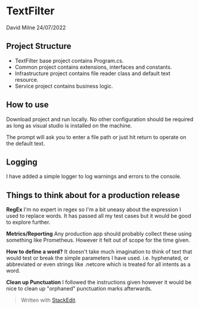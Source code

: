 # TextFilter

David Milne 24/07/2022

## Project Structure

 - TextFilter base project contains Program.cs.
 - Common project contains extensions, interfaces and constants.
 - Infrastructure project contains file reader class and default text resource.
 - Service project contains business logic.

## How to use
Download project and run locally. No other configuration should be required as long as visual studio is installed on the machine.

The prompt will ask you to enter a file path or just hit return to operate on the default text.

## Logging
I have added a simple logger to log warnings and errors to the console. 

## Things to think about for a production release
**RegEx**
I'm no expert in regex so I'm a bit uneasy about the expression I used to replace words. It has passed all my test cases but it would be good to explore further.

**Metrics/Reporting**
Any production app should probably collect these using something like Prometheus. However it felt out of scope for the time given.

**How to define a word?**
It doesn't take much imagination to think of text that would test or break the simple parameters I have used. i.e. hyphenated, or abbreviated or even strings like .netcore which is treated for all intents as a word.

**Clean up Punctuation**
I followed the instructions given however it would be nice to clean up "orphaned" punctuation marks afterwards.
> Written with [StackEdit](https://stackedit.io/).

